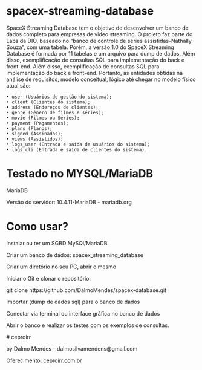 # spacex-streaming-database
SpaceX Streaming Database tem o objetivo de desenvolver um banco de dados completo para empresas de video streaming. O projeto faz parte do Labs da DIO, baseado no “banco de controle de séries assistidas-Nathally Souza”, com uma tabela. Porém, a versão 1.0 do SpaceX Streaming Database é formada por 11 tabelas e um arquivo para dump de dados. Além disso, exemplificação de consultas SQL para implementação do back e front-end.
Além disso, exemplificação de consultas SQL para implementação do back e front-end. Portanto, as entidades obtidas na análise de requisitos, modelo conceitual, lógico até chegar no modelo físico atual são: 

    • user (Usuários de gestão do sistema);
    • client (Clientes do sistema);
    • address (Endereços de clientes);
    • genre (Gênero de filmes e séries);
    • movie (Filmes ou Séries);
    • payment (Pagamentos);
    • plans (Planos);
    • signed (Assinados);
    • views (Assistidos);
    • logs_user (Entrada e saída de usuários do sistema);
    • logs_cli (Entrada e saída de clientes do sistema).
    
# Testado no MYSQL/MariaDB
<p>MariaDB</p>
<p>Versão do servidor: 10.4.11-MariaDB - mariadb.org</p>

# Como usar?
<p>Instalar ou ter um SGBD MySQl/MariaDB</p>
<p>Criar um banco de dados: spacex_streaming_database</p>
<p>Criar um diretório no seu PC, abrir o mesmo</p>
<p>Iniciar o Git e clonar o repositório:</p>
<p>git clone https://github.com/DalmoMendes/spacex-database.git</p>
<p>Importar (dump de dados sql) para o banco de dados</p>
<p>Conectar via terminal ou interface gráfica no banco de dados</p>
<p>Abrir o banco e realizar os testes com os exemplos de consultas.</p>
# ceproirr
<p>by Dalmo Mendes - dalmosilvamendens@gmail.com</p>
<p>Oferecimento: <a href="https://ceproirr.com.br">ceproirr.com.br</a></p>
